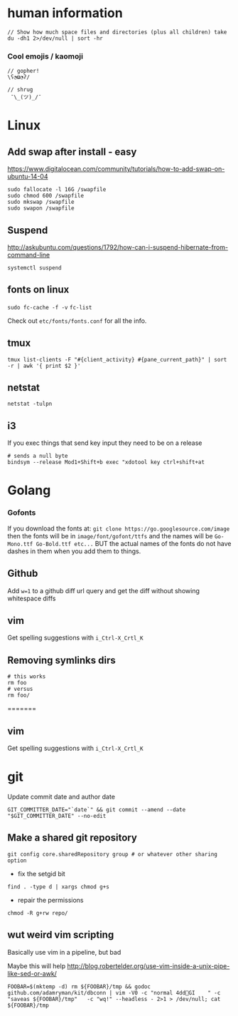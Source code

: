 # human information

```
// Show how much space files and directories (plus all children) take
du -dh1 2>/dev/null | sort -hr
```

### Cool emojis / kaomoji
```
// gopher!
\ʕ◔ϖ◔ʔ/

// shrug
 ¯\_(ツ)_/¯

```

# Linux

## Add swap after install - easy
https://www.digitalocean.com/community/tutorials/how-to-add-swap-on-ubuntu-14-04

```
sudo fallocate -l 16G /swapfile
sudo chmod 600 /swapfile
sudo mkswap /swapfile
sudo swapon /swapfile
```

## Suspend

http://askubuntu.com/questions/1792/how-can-i-suspend-hibernate-from-command-line

```
systemctl suspend
```

## fonts on linux

`sudo fc-cache -f -v`
`fc-list`

Check out `etc/fonts/fonts.conf` for all the info.

## tmux
```
tmux list-clients -F "#{client_activity} #{pane_current_path}" | sort -r | awk '{ print $2 }'
```
## netstat

```
netstat -tulpn
```

## i3 

If you exec things that send key input they need to be on a release
```
# sends a null byte
bindsym --release Mod1+Shift+b exec "xdotool key ctrl+shift+at
```

# Golang

### Gofonts

If you download the fonts at: `git clone https://go.googlesource.com/image`
then the fonts will be in `image/font/gofont/ttfs` and the names will be
`Go-Mono.ttf Go-Bold.ttf etc...` BUT the actual names of the fonts do not have
dashes in them when you add them to things.

## Github

Add `w=1` to a github diff url query and get the diff without showing whitespace diffs

## vim

Get spelling suggestions with `i_Ctrl-X_Crtl_K`

## Removing symlinks dirs

```
# this works
rm foo
# versus
rm foo/
```

=======

## vim

Get spelling suggestions with `i_Ctrl-X_Crtl_K`

# git

Update commit date and author date

```
GIT_COMMITTER_DATE="`date`" && git commit --amend --date "$GIT_COMMITTER_DATE" --no-edit
```

## Make a shared git repository
```
git config core.sharedRepository group # or whatever other sharing option
```
- fix the setgid bit
```
find . -type d | xargs chmod g+s
```
- repair the permissions
```
chmod -R g+rw repo/
```

## wut weird vim scripting

Basically use vim in a pipeline, but bad

Maybe this will help http://blog.robertelder.org/use-vim-inside-a-unix-pipe-like-sed-or-awk/

```
FOOBAR=$(mktemp -d) rm ${FOOBAR}/tmp && godoc github.com/adamryman/kit/dbconn | vim -V0 -c "normal 4ddGI    " -c "saveas ${FOOBAR}/tmp"   -c "wq!" --headless - 2>1 > /dev/null; cat ${FOOBAR}/tmp
```

